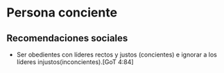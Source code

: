 # Persona conciente

## Recomendaciones sociales

- Ser obedientes con líderes rectos y justos (concientes) e ignorar a los líderes injustos(inconcientes).[GoT 4:84]
